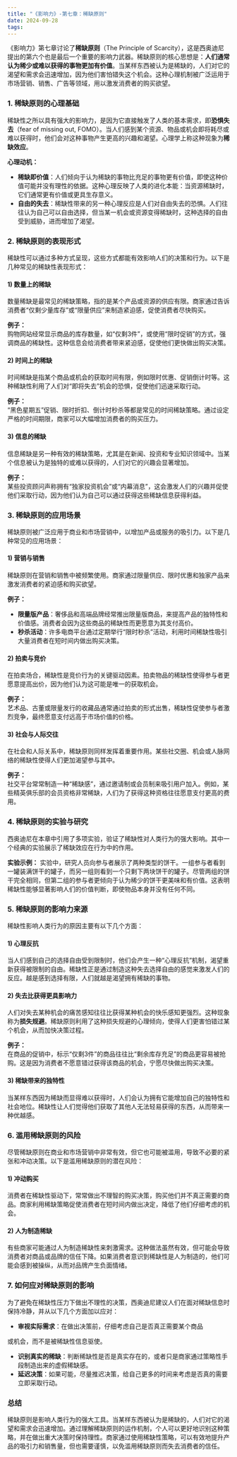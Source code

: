 ```yaml
---
title: "《影响力》-第七章：稀缺原则"
date: 2024-09-28
tags: 
---
```

《影响力》第七章讨论了**稀缺原则**（The Principle of Scarcity），这是西奥迪尼提出的第六个也是最后一个重要的影响力武器。稀缺原则的核心思想是：**人们通常认为稀少或难以获得的事物更加有价值**。当某样东西被认为是稀缺的，人们对它的渴望和需求会迅速增加，因为他们害怕错失这个机会。这种心理机制被广泛运用于市场营销、销售、广告等领域，用以激发消费者的购买欲望。

### 1. 稀缺原则的心理基础
稀缺性之所以具有强大的影响力，是因为它直接触发了人类的基本需求，即**恐惧失去**（fear of missing out, FOMO）。当人们感到某个资源、物品或机会即将耗尽或难以获得时，他们会对这种事物产生更高的兴趣和渴望。心理学上称这种现象为**稀缺效应**。

**心理动机：**
- **稀缺即价值**：人们倾向于认为稀缺的事物比充足的事物更有价值，即使这种价值可能并没有理性的依据。这种心理反映了人类的进化本能：当资源稀缺时，它们通常更有价值或更具生存意义。
- **自由的失去**：稀缺性带来的另一种心理反应是人们对自由失去的恐惧。人们往往认为自己可以自由选择，但当某一机会或资源变得稀缺时，这种选择的自由受到威胁，进而增加了渴望。

### 2. 稀缺原则的表现形式
稀缺性可以通过多种方式呈现，这些方式都能有效影响人们的决策和行为。以下是几种常见的稀缺性表现形式：

#### 1) 数量上的稀缺
数量稀缺是最常见的稀缺策略，指的是某个产品或资源的供应有限。商家通过告诉消费者“仅剩少量库存”或“限量供应”来制造紧迫感，促使消费者尽快购买。

**例子：**  
购物网站经常显示商品的库存数量，如“仅剩3件”，或使用“限时促销”的方式，强调商品的稀缺性。这种信息会给消费者带来紧迫感，促使他们更快做出购买决策。

#### 2) 时间上的稀缺
时间稀缺是指某个商品或机会的获取时间有限，例如限时优惠、促销倒计时等。这种稀缺性利用了人们对“即将失去”机会的恐惧，促使他们迅速采取行动。

**例子：**  
“黑色星期五”促销、限时折扣、倒计时秒杀等都是常见的时间稀缺策略。通过设定严格的时间期限，商家可以大幅增加消费者的购买压力。

#### 3) 信息的稀缺
信息稀缺是另一种有效的稀缺策略，尤其是在新闻、投资和专业知识领域中。当某个信息被认为是独特的或难以获得的，人们对它的兴趣会显著增加。

**例子：**  
某些投资顾问声称拥有“独家投资机会”或“内幕消息”，这会激发人们的兴趣并促使他们采取行动，因为他们认为自己可以通过获得这些稀缺信息获得利益。

### 3. 稀缺原则的应用场景
稀缺原则被广泛应用于商业和市场营销中，以增加产品或服务的吸引力。以下是几种常见的应用场景：

#### 1) 营销与销售
稀缺原则在营销和销售中被频繁使用。商家通过限量供应、限时优惠和独家产品来激发消费者的紧迫感和购买欲望。

**例子：**  
- **限量版产品**：奢侈品和高端品牌经常推出限量版商品，来提高产品的独特性和价值感。消费者会因为这些商品的稀缺性而更愿意为其支付高价。
- **秒杀活动**：许多电商平台通过定期举行“限时秒杀”活动，利用时间稀缺性吸引大量消费者在短时间内做出购买决策。

#### 2) 拍卖与竞价
在拍卖场合，稀缺性是竞价行为的关键驱动因素。拍卖物品的稀缺性使得参与者更愿意提高出价，因为他们认为这可能是唯一的获取机会。

**例子：**  
艺术品、古董或限量发行的收藏品通常通过拍卖的形式出售，稀缺性促使参与者激烈竞争，最终愿意支付远高于市场价值的价格。

#### 3) 社会与人际交往
在社会和人际关系中，稀缺原则同样发挥着重要作用。某些社交圈、机会或人脉网络的稀缺性使得人们更加渴望参与其中。

**例子：**  
社交平台常常制造一种“稀缺感”，通过邀请制或会员制来吸引用户加入。例如，某些精英俱乐部的会员资格非常稀缺，人们为了获得这种资格往往愿意支付更高的费用。

### 4. 稀缺原则的实验与研究
西奥迪尼在本章中引用了多项实验，验证了稀缺性对人类行为的强大影响。其中一个经典的实验展示了稀缺效应在行为中的作用。

**实验示例：**
实验中，研究人员向参与者展示了两种类型的饼干。一组参与者看到一罐装满饼干的罐子，而另一组则看到一个只剩下两块饼干的罐子。尽管两组的饼干完全相同，但第二组的参与者更倾向于认为稀少的饼干更美味和有价值。这表明稀缺性能够显著影响人们的价值判断，即使物品本身并没有任何不同。

### 5. 稀缺原则的影响力来源
稀缺性影响人类行为的原因主要有以下几个方面：

#### 1) 心理反抗
当人们感到自己的选择自由受到限制时，他们会产生一种“心理反抗”机制，渴望重新获得被限制的自由。稀缺性正是通过制造这种失去选择自由的感觉来激发人们的反应。越是感到选择有限，人们就越是渴望拥有稀缺的事物。

#### 2) 失去比获得更具影响力
人们对失去某种机会的痛苦感知往往比获得某种机会的快乐感知更强烈。这种现象称为**损失规避**。稀缺原则利用了这种损失规避的心理倾向，使得人们更害怕错过某个机会，从而加快决策过程。

**例子：**  
在商品的促销中，标示“仅剩3件”的商品往往比“剩余库存充足”的商品更容易被抢购。这是因为消费者不愿意错过获得该商品的机会，宁愿尽快做出购买决策。

#### 3) 稀缺带来的独特性
当某样东西因为稀缺而显得难以获得时，人们会认为拥有它能增加自己的独特性和社会地位。稀缺性让人们觉得他们获取了其他人无法轻易获得的东西，从而带来一种优越感。

### 6. 滥用稀缺原则的风险
尽管稀缺原则在商业和市场营销中非常有效，但它也可能被滥用，导致不必要的紧张和冲动决策。以下是滥用稀缺原则的潜在风险：

#### 1) 冲动购买
消费者在稀缺性驱动下，常常做出不理智的购买决策，购买他们并不真正需要的商品。商家利用稀缺策略促使消费者在短时间内做出决定，降低了他们仔细考虑的机会。

#### 2) 人为制造稀缺
有些商家可能通过人为制造稀缺性来刺激需求。这种做法虽然有效，但可能会导致消费者对商品或品牌的信任下降。如果消费者意识到稀缺性是人为制造的，他们可能会感到被操纵，从而对品牌产生负面情绪。

### 7. 如何应对稀缺原则的影响
为了避免在稀缺性压力下做出不理性的决策，西奥迪尼建议人们在面对稀缺信息时保持冷静，并从以下几个方面加以应对：
- **审视实际需求**：在做出决策前，仔细考虑自己是否真正需要某个商品

或机会，而不是被稀缺性信息驱使。
- **识别真实的稀缺**：判断稀缺性是否是真实存在的，或者只是商家通过策略性手段制造出来的虚假稀缺感。
- **延迟决策**：如果可能，尽量推迟决策，给自己更多的时间来考虑是否真的需要立即采取行动。

### 总结
稀缺原则是影响人类行为的强大工具。当某样东西被认为是稀缺的，人们对它的渴望和需求会迅速增加。通过理解稀缺原则的运作机制，个人可以更好地识别这种策略，并在做出重大决策时保持理性。商家通过使用稀缺性策略，可以有效地提升产品的吸引力和销售量，但也需要谨慎，以免滥用稀缺原则而失去消费者的信任。